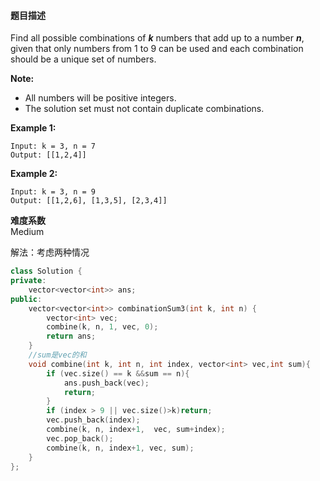 #### **题目描述**
Find all possible combinations of ***k*** numbers that add up to a number ***n***, given that only numbers from 1 to 9 can be used and each combination should be a unique set of numbers.

**Note:**

- All numbers will be positive integers.
- The solution set must not contain duplicate combinations.

**Example 1:**

```
Input: k = 3, n = 7
Output: [[1,2,4]]
```

**Example 2:**

```
Input: k = 3, n = 9
Output: [[1,2,6], [1,3,5], [2,3,4]]
```

**难度系数**  
Medium  

解法：考虑两种情况

```c++
class Solution {
private:
    vector<vector<int>> ans;
public:
    vector<vector<int>> combinationSum3(int k, int n) {
        vector<int> vec;
        combine(k, n, 1, vec, 0);
        return ans;
    }
    //sum是vec的和
    void combine(int k, int n, int index, vector<int> vec,int sum){
        if (vec.size() == k &&sum == n){
            ans.push_back(vec);
            return;
        }
        if (index > 9 || vec.size()>k)return;            
        vec.push_back(index);
        combine(k, n, index+1,  vec, sum+index);
        vec.pop_back();
        combine(k, n, index+1, vec, sum);
    }
};
```
